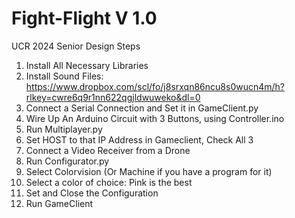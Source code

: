 # Fight-Flight V 1.0
UCR 2024 Senior Design
Steps
1. Install All Necessary Libraries
2. Install Sound Files: https://www.dropbox.com/scl/fo/j8srxqn86ncu8s0wucn4m/h?rlkey=cwre6q9r1nn622qgjldwuweko&dl=0
3. Connect a Serial Connection and Set it in GameClient.py
4. Wire Up An Arduino Circuit with 3 Buttons, using Controller.ino
5. Run Multiplayer.py
6. Set HOST to that IP Address in Gameclient, Check All 3
7. Connect a Video Receiver from a Drone
8. Run Configurator.py
9. Select Colorvision (Or Machine if you have a program for it)
10. Select a color of choice: Pink is the best
11. Set and Close the Configuration
12. Run GameClient
